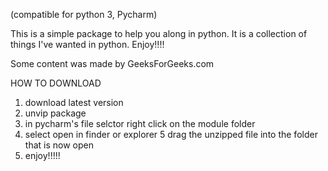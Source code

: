 (compatible for python 3, Pycharm)

This is a simple package to help you along in python. It is a collection of things I've wanted in python.
Enjoy!!!!

Some content was made by GeeksForGeeks.com

HOW TO DOWNLOAD

1. download latest version
2. unvip package
3. in pycharm's file selctor right click on the module folder
4. select open in finder or explorer
5 drag the unzipped file into the folder that is now open
6. enjoy!!!!!
